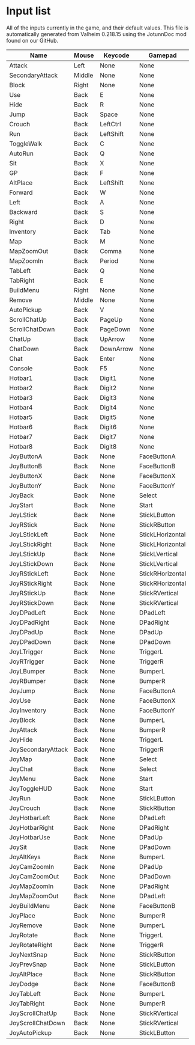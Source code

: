 # Input list
All of the inputs currently in the game, and their default values.
This file is automatically generated from Valheim 0.218.15 using the JotunnDoc mod found on our GitHub.

|Name |Mouse |Keycode |Gamepad |
|---|---|---|---|
|Attack|Left|None|None|
|SecondaryAttack|Middle|None|None|
|Block|Right|None|None|
|Use|Back|E|None|
|Hide|Back|R|None|
|Jump|Back|Space|None|
|Crouch|Back|LeftCtrl|None|
|Run|Back|LeftShift|None|
|ToggleWalk|Back|C|None|
|AutoRun|Back|Q|None|
|Sit|Back|X|None|
|GP|Back|F|None|
|AltPlace|Back|LeftShift|None|
|Forward|Back|W|None|
|Left|Back|A|None|
|Backward|Back|S|None|
|Right|Back|D|None|
|Inventory|Back|Tab|None|
|Map|Back|M|None|
|MapZoomOut|Back|Comma|None|
|MapZoomIn|Back|Period|None|
|TabLeft|Back|Q|None|
|TabRight|Back|E|None|
|BuildMenu|Right|None|None|
|Remove|Middle|None|None|
|AutoPickup|Back|V|None|
|ScrollChatUp|Back|PageUp|None|
|ScrollChatDown|Back|PageDown|None|
|ChatUp|Back|UpArrow|None|
|ChatDown|Back|DownArrow|None|
|Chat|Back|Enter|None|
|Console|Back|F5|None|
|Hotbar1|Back|Digit1|None|
|Hotbar2|Back|Digit2|None|
|Hotbar3|Back|Digit3|None|
|Hotbar4|Back|Digit4|None|
|Hotbar5|Back|Digit5|None|
|Hotbar6|Back|Digit6|None|
|Hotbar7|Back|Digit7|None|
|Hotbar8|Back|Digit8|None|
|JoyButtonA|Back|None|FaceButtonA|
|JoyButtonB|Back|None|FaceButtonB|
|JoyButtonX|Back|None|FaceButtonX|
|JoyButtonY|Back|None|FaceButtonY|
|JoyBack|Back|None|Select|
|JoyStart|Back|None|Start|
|JoyLStick|Back|None|StickLButton|
|JoyRStick|Back|None|StickRButton|
|JoyLStickLeft|Back|None|StickLHorizontal|
|JoyLStickRight|Back|None|StickLHorizontal|
|JoyLStickUp|Back|None|StickLVertical|
|JoyLStickDown|Back|None|StickLVertical|
|JoyRStickLeft|Back|None|StickRHorizontal|
|JoyRStickRight|Back|None|StickRHorizontal|
|JoyRStickUp|Back|None|StickRVertical|
|JoyRStickDown|Back|None|StickRVertical|
|JoyDPadLeft|Back|None|DPadLeft|
|JoyDPadRight|Back|None|DPadRight|
|JoyDPadUp|Back|None|DPadUp|
|JoyDPadDown|Back|None|DPadDown|
|JoyLTrigger|Back|None|TriggerL|
|JoyRTrigger|Back|None|TriggerR|
|JoyLBumper|Back|None|BumperL|
|JoyRBumper|Back|None|BumperR|
|JoyJump|Back|None|FaceButtonA|
|JoyUse|Back|None|FaceButtonX|
|JoyInventory|Back|None|FaceButtonY|
|JoyBlock|Back|None|BumperL|
|JoyAttack|Back|None|BumperR|
|JoyHide|Back|None|TriggerL|
|JoySecondaryAttack|Back|None|TriggerR|
|JoyMap|Back|None|Select|
|JoyChat|Back|None|Select|
|JoyMenu|Back|None|Start|
|JoyToggleHUD|Back|None|Start|
|JoyRun|Back|None|StickLButton|
|JoyCrouch|Back|None|StickRButton|
|JoyHotbarLeft|Back|None|DPadLeft|
|JoyHotbarRight|Back|None|DPadRight|
|JoyHotbarUse|Back|None|DPadUp|
|JoySit|Back|None|DPadDown|
|JoyAltKeys|Back|None|BumperL|
|JoyCamZoomIn|Back|None|DPadUp|
|JoyCamZoomOut|Back|None|DPadDown|
|JoyMapZoomIn|Back|None|DPadRight|
|JoyMapZoomOut|Back|None|DPadLeft|
|JoyBuildMenu|Back|None|FaceButtonB|
|JoyPlace|Back|None|BumperR|
|JoyRemove|Back|None|BumperL|
|JoyRotate|Back|None|TriggerL|
|JoyRotateRight|Back|None|TriggerR|
|JoyNextSnap|Back|None|StickRButton|
|JoyPrevSnap|Back|None|StickLButton|
|JoyAltPlace|Back|None|StickRButton|
|JoyDodge|Back|None|FaceButtonB|
|JoyTabLeft|Back|None|BumperL|
|JoyTabRight|Back|None|BumperR|
|JoyScrollChatUp|Back|None|StickRVertical|
|JoyScrollChatDown|Back|None|StickRVertical|
|JoyAutoPickup|Back|None|StickLButton|
